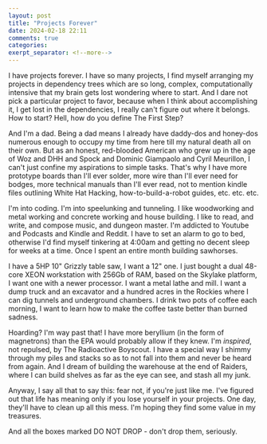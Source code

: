 ```yaml
---
layout: post
title: "Projects Forever"
date: 2024-02-18 22:11
comments: true
categories: 
exerpt_separator: <!--more-->
---
```

I have projects forever. I have so many projects, I find myself arranging my projects in dependency trees which are
so long, complex, computationally intensive that my brain gets lost wondering where to start. And I dare not pick
a particular project to favor, because when I think about accomplishing it, I get lost in the dependencies, I really
can't figure out where it belongs. How to start? Hell, how do you define The First Step?   
<!--more-->

And I'm a dad. Being a dad means I already have daddy-dos and honey-dos numerous enough to occupy my time from here till
my natural death all on their own. But as an honest, red-blooded American who grew up in the age of Woz and DHH and 
Spock and Dominic Giampaolo and Cyril Meurillon, I can't just confine my aspirations to simple tasks. That's why I
have more prototype boards than I'll ever solder, more wire than I'll ever need for bodges, more technical manuals
than I'll ever read, not to mention kindle files outlining White Hat Hacking, how-to-build-a-robot guides, etc. etc. 
etc. 

I'm into coding. I'm into speelunking and tunneling. I like woodworking and metal working and concrete working and house
building. I like to read, and write, and compose music, and dungeon master. I'm addicted to Youtube and Podcasts and 
Kindle and Reddit. I have to set an alarm to go to bed, otherwise I'd find myself tinkering at 4:00am and getting no
decent sleep for weeks at a time. Once I spent an entire month building sawhorses.

I have a 5HP 10" Grizzly table saw, I want a 12" one. I just bought a dual 48-core XEON workstation with 256Gb of RAM, 
based on the Skylake platform, I want one with a newer processor. I want a metal lathe and mill. I want a dump truck
and an excavator and a hundred acres in the Rockies where I can dig tunnels and underground chambers. I drink two
pots of coffee each morning, I want to learn how to make the coffee taste better than burned sadness.

Hoarding? I'm way past that! I have more beryllium (in the form of magnetrons) than the EPA would probably allow if they
knew. I'm _inspired_, not repulsed, by The Radioactive Boyscout. I have a special way I shimmy through my piles and 
stacks so as to not fall into them and never be heard from again. And I dream of building the warehouse at the end of 
Raiders, where I can build shelves as far as the eye can see, and stash all my junk.

Anyway, I say all that to say this: fear not, if you're just like me. I've figured out that life has meaning only if 
you lose yourself in your projects. One day, they'll have to clean up all this mess. I'm hoping they find some
value in my treasures.

And all the boxes marked DO NOT DROP - don't drop them, seriously.

<!-- see https://github.com/Shopify/liquid/wiki/Liquid-for-Designers for stuff 
# H1
## H2
[I'm an inline-style link](https://www.google.com)
![alt text](https://github.com/adam-p/markdown-here/raw/master/src/common/images/icon48.png 'Logo Title Text 1')
```javascript
var s = 'JavaScript syntax highlighting';
alert(s);
```
   * an unordered list item (note a newline is required before the list begins)
   1. an ordered list item
| Tables        | Are           | Cool  |
| ------------- |:-------------:| -----:|
| col 3 is      | right-aligned | $1600 |
-->
